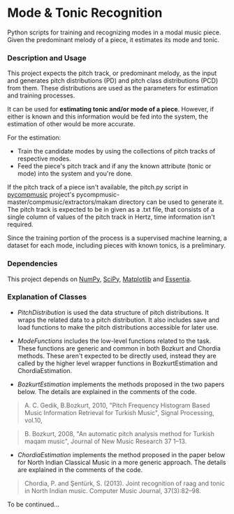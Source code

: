 # Mode & Tonic Recognition
Python scripts for training and recognizing modes in a modal music piece. Given the predominant melody of a piece, it estimates its mode and tonic.

### Description and Usage
This project expects the pitch track, or predominant melody, as the input and generates pitch distributions (PD) and
pitch class distributions (PCD) from them. These distributions are used as the parameters for estimation and training
processes.

It can be used for **estimating tonic and/or mode of a piece**. However, if either is known and this information would be
fed into the system, the estimation of other would be more accurate.

For the estimation:
* Train the candidate modes by using the collections of pitch tracks of respective modes.
* Feed the piece's pitch track and if any the known attribute (tonic or mode) into the system and you're done.

If the pitch track of a piece isn't available, the pitch.py script in [pycompmusic](https://github.com/mtg/pycompmusic)
project's pycompmusic-master/compmusic/extractors/makam directory can be used to generate it. The pitch track is expected
to be in given as a .txt file, that consists of a single column of values of the pitch track in Hertz, time information
isn't required.

Since the training portion of the process is a supervised machine learning, a dataset for each mode, including pieces with known tonics, is a preliminary.

### Dependencies
This project depends on [NumPy](http://www.numpy.org/), [SciPy](http://www.scipy.org/), [Matplotlib](http://matplotlib.org/) and [Essentia](https://github.com/MTG/essentia).

### Explanation of Classes
* *PitchDistribution* is used the data structure of pitch distributions. It wraps the related data to a pitch
distribution. It also includes save and load functions to make the pitch distributions accessible for later use.

* *ModeFunctions* includes the low-level functions related to the task. These functions are generic and common in both Bozkurt and Chordia methods. These aren't expected to be directly used, instead they are called by the higher level wrapper functions in BozkurtEstimation and ChordiaEstimation.

* *BozkurtEstimation* implements the methods proposed in the two papers below. The details are explained in the comments of the code.

> A. C. Gedik, B.Bozkurt, 2010, "Pitch Frequency Histogram Based Music Information Retrieval for Turkish Music", Signal Processing, vol.10,

> B. Bozkurt, 2008, "An automatic pitch analysis method for Turkish maqam music", Journal of New Music Research 37 1–13.

* *ChordiaEstimation* implements the method proposed in the paper below for North Indian Classical Music in a more generic approach. The details are explained in the comments of the code.

> Chordia, P. and Şentürk, S. (2013). Joint recognition of raag and tonic in North Indian music. Computer Music Journal, 37(3):82–98.

To be continued...

